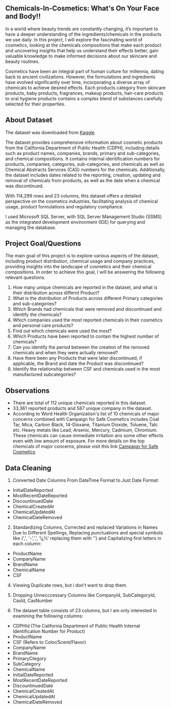 ## Chemicals-In-Cosmetics: What's On Your Face and Body!!
In a world where beauty trends are constantly changing, it’s important to have a deeper understanding of the ingredients/chemicals in the products we use daily. In this project, I will explore the fascinating world of cosmetics, looking at the chemicals compositions that make each product and uncovering insights that help us understand their effects better, gain valuable knowledge to make informed decisions about our skincare and beauty routines. 

Cosmetics have been an integral part of human culture for millennia, dating back to ancient civilizations. However, the formulations and ingredients have evolved significantly over time, incorporating a diverse array of chemicals to achieve desired effects. Each products category from skincare products, baby products, fragrances, makeup products, hair-care products to oral hygiene products contains a complex blend of substances carefully selected for their properties. 

## About Dataset  
The dataset was downloaded from [Kaggle](https://www.kaggle.com/datasets/thedevastator/chemicals-in-cosmetics-what-s-really-in-your) 

The dataset provides comprehensive information about cosmetic products from the California Department of Public Health (CDPH), including details such as product names, companies, brands, primary and sub-categories, and chemical compositions. It contains internal identification numbers for products, companies, categories, sub-categories, and chemicals as well as Chemical Abstracts Services (CAS) numbers for the chemicals. Additionally, the dataset includes dates related to the reporting, creation, updating and removal of chemicals from products, as well as the date when a chemical was discontinued.  

With 114,299 rows and 23 columns, this dataset offers a detailed perspective on the cosmetics industries, facilitating analysis of chemical usage, product formulations and regulatory compliance. 

I used Microsoft SQL Server, with SQL Server Management Studio (SSMS) as the integrated development environment (IDE) for querying and managing the database.

## Project Goal/Questions
The main goal of this project is to explore various aspects of the dataset, including product distribution, chemical usage and company practices, providing insights into the landscape of cosmetics and their chemical compositions. In order to achieve this goal, I will be answering the following relevant questions. 

1) How many unique chemicals are reported in the dataset, and what is their distribution across differnt Product?
2) What is the distribution of Products across different Primary categories and sub-categories?
3) Which Brands had chemicals that were removed and discontinued and identify the chemicals?
4) Which companies used the most reported chemicals in their cosmetics and personal care products?
5) Find out which chemicals were used the most?
6) Which Products have been reported to contain the highest number of chemicals?
7) Can you identify the period between the creation of the removed chemicals and when they were actually removed?
8) Have there been any Products that were later discontinued, if applicable, the Brand and date the Product was discontinued?
9) Identify the relationship between CSF and chemicals used in the most manufactured subcategories?

## Observations 
- There are total of 112 unique chemicals reported in this dataset. 
- 33,361 reported products and 587 unique company in the dataset.
- According to Word Health Organization's list of 10 chemicals of major concerns combined with Campaign for Safe Cosmetics includes Coal Tar, Mica, Carbon Black, 14-Dioxane, Titanium Dioxide, Toluene, Talc etc. Heavy metals like Lead, Arsenic, Mercury, Cadmium, Chromium. These chemicals can cause immediate irritation ans some other effects even with low amount of exposure. For more details on the top chemicals of major concerns, please visit this link [Campaign for Safe Cosmetics](https://www.safecosmetics.org)

## Data Cleaning 
1) Converted Date Columns From  DateTime Format to Just Date Format:
 
 - InitialDateReported
 - MostRecentDateReported
 - DiscountinuedDate
 - ChemicalCreatedAt
 - ChemicalUpdatedAt
 - ChemicalDateRemoved

2) Standardizing Columns, Corrected and replaced Variations in Names Due to Different Spellings, Replacing punctuations and special symbols like (',', '-','.', 'ï¿½' replacing them with '') and Capitalizing first letters in each column:
   
 - ProductName
 - CompanyName
 - BrandName
 - ChemicalName
 - CSF
   
4) Viewing Duplicate rows, but i don't want to drop them.
   
5) Dropping Unnecccessary Columns like CompanyId, SubCategoryId, CasId, CasNumber

6) The dataset table consists of 23 columns, but I am only interested in examining the following columns:

  - CDPHId (The California Department of Public Health Internal Identification Number for Product)
  - ProductName
  - CSF (Refers to Color/Scent/Flavor)
  - CompanyName
  - BrandName
  - PrimaryCtegory
  - SubCategory
  - ChemicalName
  - InitialDateReported
  - MostRecentDateReported
  - DiscountinuedDate
  - ChemicalCreatedAt
  - ChemicalUpdatedAt
  - ChemicalDateRemoved
   
